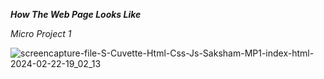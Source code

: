 ***How The Web Page Looks Like***

*Micro Project 1*

![screencapture-file-S-Cuvette-Html-Css-Js-Saksham-MP1-index-html-2024-02-22-19_02_13](https://github.com/skshm-verma/Micro-Project-1/assets/106864834/1e240a62-91c2-402b-baf4-31cca54bff08)
